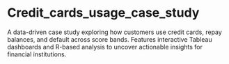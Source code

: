 # Credit_cards_usage_case_study
A data-driven case study exploring how customers use credit cards, repay balances, and default across score bands. Features interactive Tableau dashboards and R-based analysis to uncover actionable insights for financial institutions.
